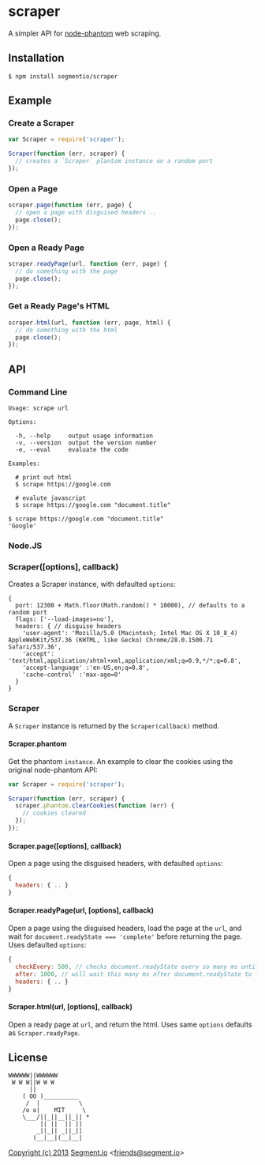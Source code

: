 
# scraper

  A simpler API for [node-phantom](https://github.com/sgentle/phantomjs-node) web scraping.

## Installation

    $ npm install segmentio/scraper

## Example

### Create a Scraper

```js
var Scraper = require('scraper');

Scraper(function (err, scraper) {
  // creates a `Scraper` plantom instance on a random port
});
```

### Open a Page

```js
scraper.page(function (err, page) {
  // open a page with disguised headers ..
  page.close();
});
```

### Open a Ready Page

```js
scraper.readyPage(url, function (err, page) {
  // do something with the page
  page.close();
});
```

### Get a Ready Page's HTML

```js
scraper.html(url, function (err, page, html) {
  // do something with the html
  page.close();
});
```

## API

### Command Line

```
Usage: scrape url

Options:

  -h, --help     output usage information
  -v, --version  output the version number
  -e, --eval     evaluate the code

Examples:

  # print out html
  $ scrape https://google.com

  # evalute javascript
  $ scrape https://google.com "document.title"

```

```
$ scrape https://google.com "document.title"
'Google'
```

### Node.JS

### Scraper([options], callback)

  Creates a Scraper instance, with defaulted `options`:

```
{
  port: 12300 + Math.floor(Math.random() * 10000), // defaults to a random port
  flags: ['--load-images=no'],
  headers: { // disguise headers
    'user-agent': 'Mozilla/5.0 (Macintosh; Intel Mac OS X 10_8_4) AppleWebKit/537.36 (KHTML, like Gecko) Chrome/28.0.1500.71 Safari/537.36',
    'accept': 'text/html,application/xhtml+xml,application/xml;q=0.9,*/*;q=0.8',
    'accept-language' :'en-US,en;q=0.8',
    'cache-control' :'max-age=0'
  }
}
```

### Scraper

  A `Scraper` instance is returned by the `Scraper(callback)` method.

#### Scraper.phantom

  Get the phantom `instance`. An example to clear the cookies using the original node-phantom API:

```js
var Scraper = require('scraper');

Scraper(function (err, scraper) {
  scraper.phantom.clearCookies(function (err) {
    // cookies cleared
  });
});
```

#### Scraper.page([options], callback)

  Open a page using the disguised headers, with defaulted `options`: 

```js
{
  headers: { .. }
}
```

#### Scraper.readyPage(url, [options], callback)

  Open a page using the disguised headers, load the page at the `url`, and wait for `document.readyState === 'complete'` before returning the page. Uses defaulted `options`: 

```js
{
  checkEvery: 500, // checks document.readyState every so many ms until its ready
  after: 1000, // will wait this many ms after document.readyState to let javascript alter the page
  headers: { .. }
}
```

#### Scraper.html(url, [options], callback)

  Open a ready page at `url`, and return the html. Uses same `options` defaults as `Scraper.readyPage`.


## License

```
WWWWWW||WWWWWW
 W W W||W W W
      ||
    ( OO )__________
     /  |           \
    /o o|    MIT     \
    \___/||_||__||_|| *
         || ||  || ||
        _||_|| _||_||
       (__|__|(__|__|
```

[Copyright (c) 2013](http://animals.ivolo.me) [Segment.io](https://segment.io) &lt;friends@segment.io&gt;

